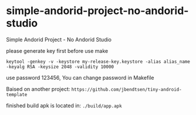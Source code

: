 # simple-andorid-project-no-andorid-studio
Simple Andorid Project - No Andorid Studio

please generate key first before use make
```
keytool -genkey -v -keystore my-release-key.keystore -alias alias_name -keyalg RSA -keysize 2048 -validity 10000
```
use password 123456, You can change password in Makefile


Baised on another project:
`https://github.com/jbendtsen/tiny-android-template`


finished build apk is located in: `./build/app.apk`
